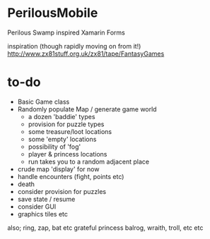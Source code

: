 # PerilousMobile
Perilous Swamp inspired Xamarin Forms

inspiration (though rapidly moving on from it!)
http://www.zx81stuff.org.uk/zx81/tape/FantasyGames


# to-do
* Basic Game class
* Randomly populate Map / generate game world
     - a dozen 'baddie' types
     - provision for puzzle types
     - some treasure/loot locations
     - some 'empty' locations
     - possibility of 'fog'
     - player & princess locations
     - run takes you to a random adjacent place
* crude map 'display' for now
* handle encounters (fight, points etc)
* death
* consider provision for puzzles
* save state / resume
* consider GUI
* graphics tiles etc


also;
ring, zap, bat etc
grateful princess
balrog, wraith, troll, etc etc

